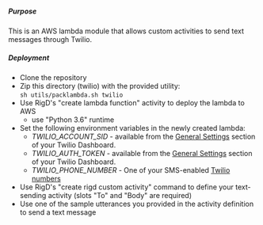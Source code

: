 ##### Purpose
This is an AWS lambda module that allows custom activities to send text messages through Twilio.
##### Deployment
- Clone the repository
- Zip this directory (twilio) with the provided utility:  
    `sh utils/packlambda.sh twilio`
- Use RigD's "create lambda function" activity to deploy the lambda to AWS 
    - use "Python 3.6" runtime
- Set the following environment variables in the newly created lambda:
    - *TWILIO_ACCOUNT_SID* - available from the [General Settings](https://www.twilio.com/console/project/settings) section of your Twilio Dashboard. 
    - *TWILIO_AUTH_TOKEN* - available from the [General Settings](https://www.twilio.com/console/project/settings) section of your Twilio Dashboard. 
    - *TWILIO_PHONE_NUMBER* - One of your SMS-enabled [Twilio numbers](https://www.twilio.com/console/phone-numbers/incoming)
- Use RigD's "create rigd custom activity" command to define your text-sending activity (slots "To" and "Body" are required)
- Use one of the sample utterances you provided in the activity definition to send a text message
